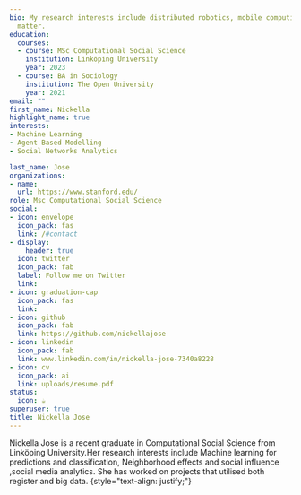 ```yaml
---
bio: My research interests include distributed robotics, mobile computing and programmable
  matter.
education:
  courses:
  - course: MSc Computational Social Science
    institution: Linköping University
    year: 2023
  - course: BA in Sociology
    institution: The Open University 
    year: 2021
email: ""
first_name: Nickella
highlight_name: true
interests:
- Machine Learning
- Agent Based Modelling
- Social Networks Analytics

last_name: Jose
organizations:
- name: 
  url: https://www.stanford.edu/
role: Msc Computational Social Science
social:
- icon: envelope
  icon_pack: fas
  link: /#contact
- display:
    header: true
  icon: twitter
  icon_pack: fab
  label: Follow me on Twitter
  link: 
- icon: graduation-cap
  icon_pack: fas
  link: 
- icon: github
  icon_pack: fab
  link: https://github.com/nickellajose
- icon: linkedin
  icon_pack: fab
  link: www.linkedin.com/in/nickella-jose-7340a8228
- icon: cv
  icon_pack: ai
  link: uploads/resume.pdf
status:
  icon: ☕️
superuser: true
title: Nickella Jose
---
```


Nickella Jose is a recent graduate in Computational Social Science from Linköping University.Her research interests include Machine learning for predictions and classification, Neighborhood effects and social influence  ,social media analytics. She has worked on projects that utilised both register and big data.
{style="text-align: justify;"}
